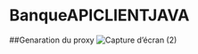 # BanqueAPICLIENTJAVA
##Genaration du proxy
![Capture d’écran (2)](https://user-images.githubusercontent.com/102796235/177120142-fa9a2c7c-3f66-49ae-aefa-03ea837fdcd6.png)
